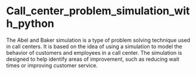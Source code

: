 # Call_center_problem_simulation_with_python
The Abel and Baker simulation is a type of problem solving technique used in call centers. It is based on the idea of using a simulation to model the behavior of customers and employees in a call center. The simulation is designed to help identify areas of improvement, such as reducing wait times or improving customer service.

